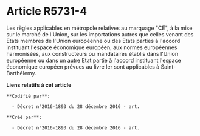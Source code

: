 # Article R5731-4

Les règles applicables en métropole relatives au marquage "CE", à la mise sur le marché de l'Union, sur les importations
autres que celles venant des Etats membres de l'Union européenne ou des Etats parties à l'accord instituant l'espace
économique européen, aux normes européennes harmonisées, aux constructeurs ou mandataires établis dans l'Union européenne ou
dans un autre Etat partie à l'accord instituant l'espace économique européen prévues au livre Ier sont applicables à Saint-
Barthélemy.

**Liens relatifs à cet article**

	**Codifié par**:

	  - Décret n°2016-1893 du 28 décembre 2016 - art.

	**Créé par**:

	  - Décret n°2016-1893 du 28 décembre 2016 - art.

